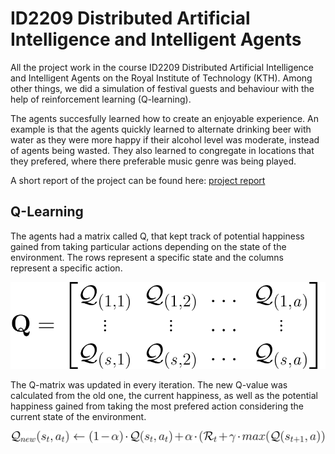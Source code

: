 # ID2209 Distributed Artificial Intelligence and Intelligent Agents

All the project work in the course ID2209 Distributed Artificial Intelligence and Intelligent Agents on the Royal Institute of Technology (KTH). Among other things, we did a simulation of festival guests and behaviour with the help of reinforcement learning (Q-learning).

The agents succesfully learned how to create an enjoyable experience. An example is that the agents quickly learned to alternate drinking beer with water as they were more happy if their alcohol level was moderate, instead of agents being wasted. They also learned to congregate in locations that they prefered, where there preferable music genre was being played.

A short report of the project can be found here: [project report](/project-report.pdf)

<!-- ## Screenshots from simulation -->

## Q-Learning

The agents had a matrix called Q, that kept track of potential happiness gained from taking particular actions depending on the state of the environment. The rows represent a specific state and the columns represent a specific action.

![Q Matrix](images/Q_matrix.svg)

The Q-matrix was updated in every iteration. The new Q-value was calculated from the old one, the current happiness, as well as the potential happiness gained from taking the most prefered action considering the current state of the environment.

![New Q value formula](images/Q_new.svg)

